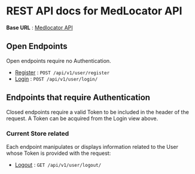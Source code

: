 # REST API docs for MedLocator API

**Base URL** : [Medlocator API](https://medlocator-pjt-28.herokuapp.com)

## Open Endpoints

Open endpoints require no Authentication.

* [Register](register.md) : `POST /api/v1/user/register`
* [Login](login.md) : `POST /api/v1/user/login/`

## Endpoints that require Authentication

Closed endpoints require a valid Token to be included in the header of the
request. A Token can be acquired from the Login view above.

### Current Store related

Each endpoint manipulates or displays information related to the User whose
Token is provided with the request:

* [Logout](logout.md) : `GET /api/v1/user/logout/`
